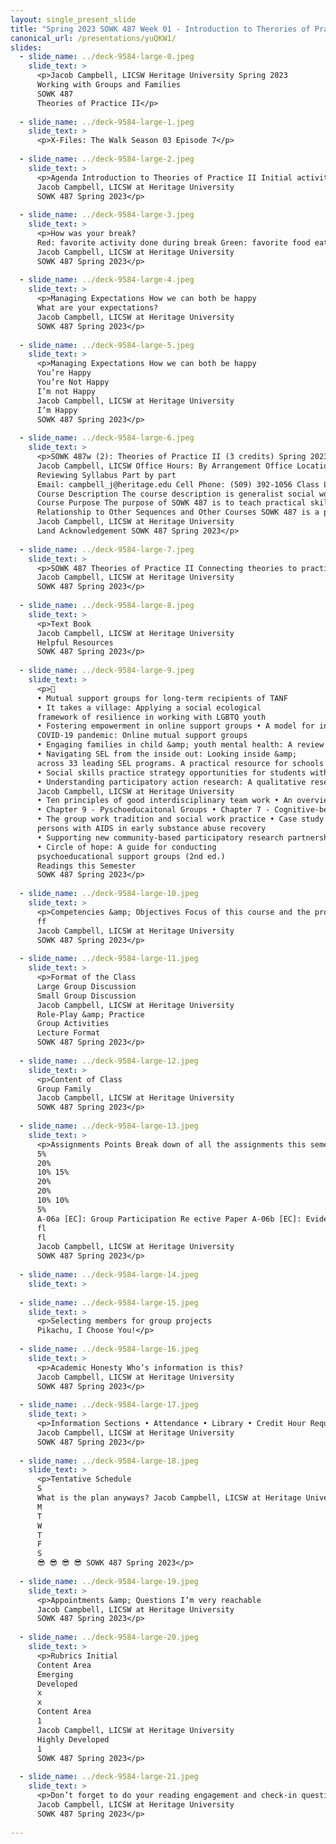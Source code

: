 ```yaml
---
layout: single_present_slide
title: "Spring 2023 SOWK 487 Week 01 - Introduction to Therories of Practice II"
canonical_url: /presentations/yuQKW1/
slides:
  - slide_name: ../deck-9584-large-0.jpeg
    slide_text: >
      <p>Jacob Campbell, LICSW Heritage University Spring 2023
      Working with Groups and Families
      SOWK 487
      Theories of Practice II</p>
      
  - slide_name: ../deck-9584-large-1.jpeg
    slide_text: >
      <p>X-Files: The Walk Season 03 Episode 7</p>
      
  - slide_name: ../deck-9584-large-2.jpeg
    slide_text: >
      <p>Agenda Introduction to Theories of Practice II Initial activity Discuss class Review syllabus
      Jacob Campbell, LICSW at Heritage University
      SOWK 487 Spring 2023</p>
      
  - slide_name: ../deck-9584-large-3.jpeg
    slide_text: >
      <p>How was your break?
      Red: favorite activity done during break Green: favorite food eaten over the holidays Yellow: favorite movie or TV show Orange: tradition that is unique to your family Brown: something you are looking forward to this year Blue: wild cards
      Jacob Campbell, LICSW at Heritage University
      SOWK 487 Spring 2023</p>
      
  - slide_name: ../deck-9584-large-4.jpeg
    slide_text: >
      <p>Managing Expectations How we can both be happy
      What are your expectations?
      Jacob Campbell, LICSW at Heritage University
      SOWK 487 Spring 2023</p>
      
  - slide_name: ../deck-9584-large-5.jpeg
    slide_text: >
      <p>Managing Expectations How we can both be happy
      You’re Happy
      You’re Not Happy
      I’m not Happy
      Jacob Campbell, LICSW at Heritage University
      I’m Happy
      SOWK 487 Spring 2023</p>
      
  - slide_name: ../deck-9584-large-6.jpeg
    slide_text: >
      <p>SOWK 487w (2): Theories of Practice II (3 credits) Spring 2023, Heritage at CBC
      Jacob Campbell, LICSW Office Hours: By Arrangement Office Location: None Course Hours: Wednesdays 5:30 – 8:15 PM
      Reviewing Syllabus Part by part
      Email: campbell_j@heritage.edu Cell Phone: (509) 392-1056 Class Location: SWL 112
      Course Description The course description is generalist social work practice with microsystems. Knowledge and methods to bring about planned change with families, natural networks, groups, and practice skills in group process. Offered Spring semester. Prerequisite(s): SOWK 486W Limited to majors.
      Course Purpose The purpose of SOWK 487 is to teach practical skills students can take with them in working with groups and families. It focuses on working with families and both therapeutic groups and task groups. Most weeks, students have opportunities to practice facilitating groups with their classmates or group activities they can take with them.
      Relationship to Other Sequences and Other Courses SOWK 487 is a practice class focused on teaching skills for effecting change in clients in groups and families. There are three theories of practice courses during a student’s time in the social work program. Each one focuses on a different level of interaction. First, starting with individuals, then SOWK 487 Theories of Practice II looks at working with groups. Finally, SOWK 488 looks at working with communities and a macro perspective.
      Jacob Campbell, LICSW at Heritage University
      Land Acknowledgement SOWK 487 Spring 2023</p>
      
  - slide_name: ../deck-9584-large-7.jpeg
    slide_text: >
      <p>SOWK 487 Theories of Practice II Connecting theories to practice for working with groups (therapeutic and task) and with families
      Jacob Campbell, LICSW at Heritage University
      SOWK 487 Spring 2023</p>
      
  - slide_name: ../deck-9584-large-8.jpeg
    slide_text: >
      <p>Text Book
      Jacob Campbell, LICSW at Heritage University
      Helpful Resources
      SOWK 487 Spring 2023</p>
      
  - slide_name: ../deck-9584-large-9.jpeg
    slide_text: >
      <p>􁆽
      • Mutual support groups for long-term recipients of TANF
      • It takes a village: Applying a social ecological
      framework of resilience in working with LGBTQ youth
      • Fostering empowerment in online support groups • A model for interdisciplinary collaboration. • Social workers helping each other during the
      COVID-19 pandemic: Online mutual support groups
      • Engaging families in child &amp; youth mental health: A review of best, emerging and promising practices
      • Navigating SEL from the inside out: Looking inside &amp;
      across 33 leading SEL programs. A practical resource for schools and OST providers. Preschool &amp; elementary focus
      • Social skills practice strategy opportunities for students with EBD
      • Understanding participatory action research: A qualitative research methodology option
      Jacob Campbell, LICSW at Heritage University
      • Ten principles of good interdisciplinary team work • An overview of dialectical behavior therapy for professional psychologists.
      • Chapter 9 - Pyschoeducaitonal Groups • Chapter 7 - Cognitive-behavioral group work • An integrated trauma-informed, mutual aid model of group work
      • The group work tradition and social work practice • Case study 7-1: A mutual-aid support group for
      persons with AIDS in early substance abuse recovery
      • Supporting new community-based participatory research partnerships.
      • Circle of hope: A guide for conducting
      psychoeducational support groups (2nd ed.)
      Readings this Semester
      SOWK 487 Spring 2023</p>
      
  - slide_name: ../deck-9584-large-10.jpeg
    slide_text: >
      <p>Competencies &amp; Objectives Focus of this course and the program Demonstrate Ethical and Professional Behavior Engage Diversity and Di erence in Practice Advance Human Rights and Social, Economic, and Environmental Justice Engage in Practice-informed Research and Research-informed Practice Engage in Policy Practice Engage with Individuals, Families, Groups, Organizations, and Communities Assess Individuals, Families, Groups, Organizations, and Communities Intervene with Individuals, Families, Groups, Organizations, and Communities Evaluate Practice with Individuals, Families, Groups, Organizations, and Communities
      ff
      Jacob Campbell, LICSW at Heritage University
      SOWK 487 Spring 2023</p>
      
  - slide_name: ../deck-9584-large-11.jpeg
    slide_text: >
      <p>Format of the Class
      Large Group Discussion
      Small Group Discussion
      Jacob Campbell, LICSW at Heritage University
      Role-Play &amp; Practice
      Group Activities
      Lecture Format
      SOWK 487 Spring 2023</p>
      
  - slide_name: ../deck-9584-large-12.jpeg
    slide_text: >
      <p>Content of Class
      Group Family
      Jacob Campbell, LICSW at Heritage University
      SOWK 487 Spring 2023</p>
      
  - slide_name: ../deck-9584-large-13.jpeg
    slide_text: >
      <p>Assignments Points Break down of all the assignments this semester A-01: Class Engagement and Attendance A-02: Reading Engagement and Check-in Questions A-03: Family Treatment Modality Research Presentation A-04a: Group Intervention Pitch A-04b: Group Member Feedback A-04c - Re ective Paper A-05: Research Paper to Inform Group Practice
      5%
      20%
      10% 15%
      20%
      20%
      10% 10%
      5%
      A-06a [EC]: Group Participation Re ective Paper A-06b [EC]: Evidence-Based Practices for Culturally Competent Social Work
      fl
      fl
      Jacob Campbell, LICSW at Heritage University
      SOWK 487 Spring 2023</p>
      
  - slide_name: ../deck-9584-large-14.jpeg
    slide_text: >
      
  - slide_name: ../deck-9584-large-15.jpeg
    slide_text: >
      <p>Selecting members for group projects
      Pikachu, I Choose You!</p>
      
  - slide_name: ../deck-9584-large-16.jpeg
    slide_text: >
      <p>Academic Honesty Who’s information is this?
      Jacob Campbell, LICSW at Heritage University
      SOWK 487 Spring 2023</p>
      
  - slide_name: ../deck-9584-large-17.jpeg
    slide_text: >
      <p>Information Sections • Attendance • Library • Credit Hour Requirements • Campus Security &amp; Safety • Accommodation Policy
      Jacob Campbell, LICSW at Heritage University
      SOWK 487 Spring 2023</p>
      
  - slide_name: ../deck-9584-large-18.jpeg
    slide_text: >
      <p>Tentative Schedule
      S
      What is the plan anyways? Jacob Campbell, LICSW at Heritage University
      M
      T
      W
      T
      F
      S
      😎 😎 😎 😎 SOWK 487 Spring 2023</p>
      
  - slide_name: ../deck-9584-large-19.jpeg
    slide_text: >
      <p>Appointments &amp; Questions I’m very reachable
      Jacob Campbell, LICSW at Heritage University
      SOWK 487 Spring 2023</p>
      
  - slide_name: ../deck-9584-large-20.jpeg
    slide_text: >
      <p>Rubrics Initial
      Content Area
      Emerging
      Developed
      x
      x
      Content Area
      1
      Jacob Campbell, LICSW at Heritage University
      Highly Developed
      1
      SOWK 487 Spring 2023</p>
      
  - slide_name: ../deck-9584-large-21.jpeg
    slide_text: >
      <p>Don’t forget to do your reading engagement and check-in question for this week. Next weeks reading is Chapter 10 in the Hepworth text.
      Jacob Campbell, LICSW at Heritage University
      SOWK 487 Spring 2023</p>
      
---
```

